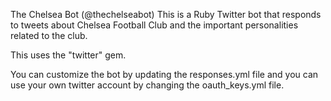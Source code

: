 The Chelsea Bot (@thechelseabot)
This is a Ruby Twitter bot that responds to tweets about Chelsea Football Club and the important personalities related to the club.

This uses the "twitter" gem. 

You can customize the bot by updating the responses.yml file and you can use your own twitter account by changing the oauth_keys.yml file.

